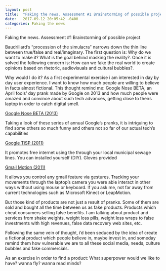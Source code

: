 ```yaml
---
layout: post
title:  "Faking the news. Assessment #1 Brainstorming of possible project"
date:   2017-09-12 20:05:42 -0400
categories: Faking the news
---
```

Faking the news. Assessment #1 Brainstorming of possible project

Baudrillard’s “procession of the simulacra” narrows down the thin line between true/false and real/imaginary. The first question is: Why do we want to make it? What is the goal behind masking the reality?. Once it is solved the following concern is: How can we fake the real world to create opinions based on rhetoric, audiovisuals and cultural bubbles?.

Why would I do it? As a first experimental exercise i am interested in day by day user experience. I want to know how much people are willing to believe in facts almost fictional. This thought remind me: Google Nose BETA, an April fools’ day prank made by Google on 2013 and how much people were amazed and convince about such tech advances, getting close to theirs laptop in order to catch digital smell. 

[Google Nose BETA (2013)](https://www.youtube.com/watch?v=VFbYadm_mrw)

Taking a look of these series of annual Google’s pranks, it is intriguing to find some others so much funny and others not so far of our actual tech’s capabilities

[Google TiSP (2011)](https://archive.google.com/tisp/index.html)

It promotes free internet using the through your local municipal sewage lines. You can installed yourself (DIY). Gloves provided

[Gmail Motion (2011)](https://www.youtube.com/watch?time_continue=72&v=Bu927_ul_X0)

It allows you control any gmail feature via gestures. Tracking your movements  through the laptop’s camera you were able interact in other ways without using mouse or keyboard. If you ask me, not far away from current technologies such as Microsoft Kinect or LeapMotion.

But those kind of products are not just a result of pranks. Some of them are sold and bought all the time between us as fake products. Products which cheat consumers selling false benefits. I am talking about product and services from shake weights, weight loss pills, weight loss wraps to false investments with high revenues, false data recovery web sites, etc. 

Following the same vein of thought, i’d been seduced by the idea of create a fictional product which people believe in, maybe invest in, and someday remind them how vulnerable we are to all these social media, needs, culture bubbles and fake commercials. 

As an exercise in order to find a product: What superpower would we like to have? wanna fly? wanna read minds?

[jekyll-docs]: https://jekyllrb.com/docs/home
[jekyll-gh]:   https://github.com/jekyll/jekyll
[jekyll-talk]: https://talk.jekyllrb.com/
